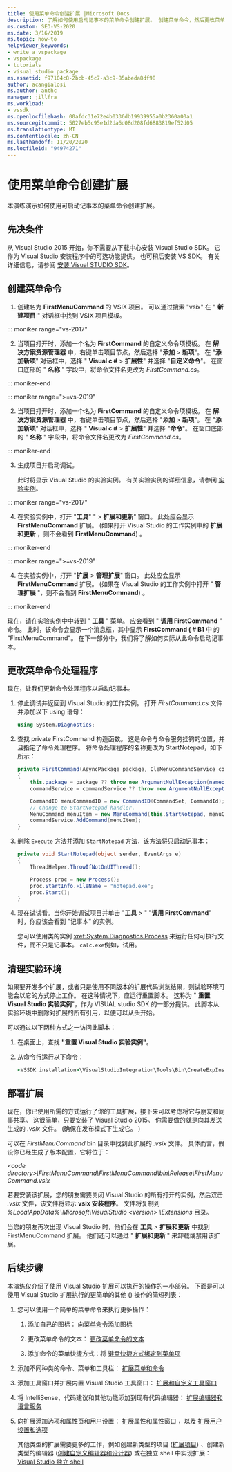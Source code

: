 ```yaml
---
title: 使用菜单命令创建扩展 |Microsoft Docs
description: 了解如何使用启动记事本的菜单命令创建扩展。 创建菜单命令，然后更改菜单命令处理程序。
ms.custom: SEO-VS-2020
ms.date: 3/16/2019
ms.topic: how-to
helpviewer_keywords:
- write a vspackage
- vspackage
- tutorials
- visual studio package
ms.assetid: f97104c8-2bcb-45c7-a3c9-85abeda8df98
author: acangialosi
ms.author: anthc
manager: jillfra
ms.workload:
- vssdk
ms.openlocfilehash: 00afdc31e72e4b0336db19939955a0b2360a00a1
ms.sourcegitcommit: 5027eb5c95e1d2da6d08d208fd6883819ef52d05
ms.translationtype: MT
ms.contentlocale: zh-CN
ms.lasthandoff: 11/20/2020
ms.locfileid: "94974271"
---
```

# <a name="create-an-extension-with-a-menu-command"></a>使用菜单命令创建扩展

本演练演示如何使用可启动记事本的菜单命令创建扩展。

## <a name="prerequisites"></a>先决条件

从 Visual Studio 2015 开始，你不需要从下载中心安装 Visual Studio SDK。 它作为 Visual Studio 安装程序中的可选功能提供。 也可稍后安装 VS SDK。 有关详细信息，请参阅 [安装 Visual STUDIO SDK](../extensibility/installing-the-visual-studio-sdk.md)。

## <a name="create-a-menu-command"></a>创建菜单命令

1. 创建名为 **FirstMenuCommand** 的 VSIX 项目。 可以通过搜索 "vsix" 在 " **新建项目** " 对话框中找到 VSIX 项目模板。

::: moniker range="vs-2017"

2. 当项目打开时，添加一个名为 **FirstCommand** 的自定义命令项模板。 在 **解决方案资源管理器** 中，右键单击项目节点，然后选择 "**添加**  >  **新项**"。 在 "**添加新项**" 对话框中，选择 " **Visual c #**  >  **扩展性**" 并选择 "**自定义命令**"。 在窗口底部的 " **名称** " 字段中，将命令文件名更改为 *FirstCommand.cs*。

::: moniker-end

::: moniker range=">=vs-2019"

2. 当项目打开时，添加一个名为 **FirstCommand** 的自定义命令项模板。 在 **解决方案资源管理器** 中，右键单击项目节点，然后选择 "**添加**  >  **新项**"。 在 "**添加新项**" 对话框中，选择 " **Visual c #**  >  **扩展性**" 并选择 "**命令**"。 在窗口底部的 " **名称** " 字段中，将命令文件名更改为 *FirstCommand.cs*。

::: moniker-end

3. 生成项目并启动调试。

    此时将显示 Visual Studio 的实验实例。 有关实验实例的详细信息，请参阅 [实验实例](../extensibility/the-experimental-instance.md)。

::: moniker range="vs-2017"

4. 在实验实例中，打开 "**工具**" "  >  **扩展和更新**" 窗口。 此处应会显示 **FirstMenuCommand** 扩展。  (如果打开 Visual Studio 的工作实例中的 **扩展和更新** ，则不会看到 **FirstMenuCommand**) 。

::: moniker-end

::: moniker range=">=vs-2019"

4. 在实验实例中，打开 "**扩展**  >  **管理扩展**" 窗口。 此处应会显示 **FirstMenuCommand** 扩展。  (如果在 Visual Studio 的工作实例中打开 " **管理扩展** "，则不会看到 **FirstMenuCommand**) 。

::: moniker-end

现在，请在实验实例中中转到 " **工具** " 菜单。 应会看到 " **调用 FirstCommand** " 命令。 此时，该命令会显示一个消息框，其中显示 **FirstCommand ( # B1 中** 的 "FirstMenuCommand"。 在下一部分中，我们将了解如何实际从此命令启动记事本。

## <a name="change-the-menu-command-handler"></a>更改菜单命令处理程序

现在，让我们更新命令处理程序以启动记事本。

1. 停止调试并返回到 Visual Studio 的工作实例。 打开 *FirstCommand.cs* 文件并添加以下 using 语句：

    ```csharp
    using System.Diagnostics;
    ```

2. 查找 private FirstCommand 构造函数。 这是命令与命令服务挂钩的位置，并且指定了命令处理程序。 将命令处理程序的名称更改为 StartNotepad，如下所示：

    ```csharp
    private FirstCommand(AsyncPackage package, OleMenuCommandService commandService)
    {
        this.package = package ?? throw new ArgumentNullException(nameof(package));
        commandService = commandService ?? throw new ArgumentNullException(nameof(commandService));

        CommandID menuCommandID = new CommandID(CommandSet, CommandId);
        // Change to StartNotepad handler.
        MenuCommand menuItem = new MenuCommand(this.StartNotepad, menuCommandID);
        commandService.AddCommand(menuItem);
    }
    ```

3. 删除 `Execute` 方法并添加 `StartNotepad` 方法，该方法将只启动记事本：

    ```csharp
    private void StartNotepad(object sender, EventArgs e)
    {
        ThreadHelper.ThrowIfNotOnUIThread();

        Process proc = new Process();
        proc.StartInfo.FileName = "notepad.exe";
        proc.Start();
    }
    ```

4. 现在试试看。当你开始调试项目并单击 "**工具**  >  " "**调用 FirstCommand**" 时，你应该会看到 "记事本" 的实例。

    您可以使用类的实例 <xref:System.Diagnostics.Process> 来运行任何可执行文件，而不只是记事本。 `calc.exe`例如，试用。

## <a name="clean-up-the-experimental-environment"></a>清理实验环境

如果要开发多个扩展，或者只是使用不同版本的扩展代码浏览结果，则试验环境可能会以它的方式停止工作。 在这种情况下，应运行重置脚本。 这称为 " **重置 Visual Studio 实验实例**"，作为 VISUAL studio SDK 的一部分提供。 此脚本从实验环境中删除对扩展的所有引用，以便可以从头开始。

可以通过以下两种方式之一访问此脚本：

1. 在桌面上，查找 **"重置 Visual Studio 实验实例"**。

2. 从命令行运行以下命令：

    ```cmd
    <VSSDK installation>\VisualStudioIntegration\Tools\Bin\CreateExpInstance.exe /Reset /VSInstance=<version> /RootSuffix=Exp && PAUSE

    ```

## <a name="deploy-your-extension"></a>部署扩展

现在，你已使用所需的方式运行了你的工具扩展，接下来可以考虑将它与朋友和同事共享。 这很简单，只要安装了 Visual Studio 2015。 你需要做的就是向其发送生成的 *.vsix* 文件。  (确保在发布模式下生成它。 ) 

可以在 *FirstMenuCommand* bin 目录中找到此扩展的 *.vsix* 文件。 具体而言，假设你已经生成了版本配置，它将位于：

*\<code directory>\FirstMenuCommand\FirstMenuCommand\bin\Release\FirstMenuCommand.vsix*

若要安装该扩展，您的朋友需要关闭 Visual Studio 的所有打开的实例，然后双击 *.vsix* 文件，该文件将显示 **vsix 安装程序**。 文件将复制到 *%LocalAppData%\Microsoft\VisualStudio \<version> \Extensions* 目录。

当您的朋友再次出现 Visual Studio 时，他们会在 **工具**  >  **扩展和更新** 中找到 FirstMenuCommand 扩展。 他们还可以通过 " **扩展和更新** " 来卸载或禁用该扩展。

## <a name="next-steps"></a>后续步骤

本演练仅介绍了使用 Visual Studio 扩展可以执行的操作的一小部分。 下面是可以使用 Visual Studio 扩展执行的更简单的其他 () 操作的简短列表：

1. 您可以使用一个简单的菜单命令来执行更多操作：

   1. 添加自己的图标： [向菜单命令添加图标](../extensibility/adding-icons-to-menu-commands.md)

   2. 更改菜单命令的文本： [更改菜单命令的文本](../extensibility/changing-the-text-of-a-menu-command.md)

   3. 添加命令的菜单快捷方式：将 [键盘快捷方式绑定到菜单项](../extensibility/binding-keyboard-shortcuts-to-menu-items.md)

2. 添加不同种类的命令、菜单和工具栏： [扩展菜单和命令](../extensibility/extending-menus-and-commands.md)

3. 添加工具窗口并扩展内置 Visual Studio 工具窗口： [扩展和自定义工具窗口](../extensibility/extending-and-customizing-tool-windows.md)

4. 将 IntelliSense、代码建议和其他功能添加到现有代码编辑器： [扩展编辑器和语言服务](../extensibility/extending-the-editor-and-language-services.md)

5. 向扩展添加选项和属性页和用户设置： [扩展属性和属性窗口](../extensibility/extending-properties-and-the-property-window.md) ，以及 [扩展用户设置和选项](../extensibility/extending-user-settings-and-options.md)

   其他类型的扩展需要更多的工作，例如创建新类型的项目 ([扩展项目](../extensibility/extending-projects.md)) 、创建新类型的编辑器 ([创建自定义编辑器和设计器](../extensibility/creating-custom-editors-and-designers.md)) 或在独立 shell 中实现扩展： [Visual Studio 独立 shell](https://visualstudio.microsoft.com/vs/older-downloads/isolated-shell/)
